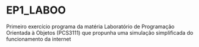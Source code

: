 # EP1_LABOO

Primeiro exercício programa da matéria Laboratório de Programação Orientada à Objetos (PCS3111) que propunha uma simulação simplificada do funcionamento da internet
